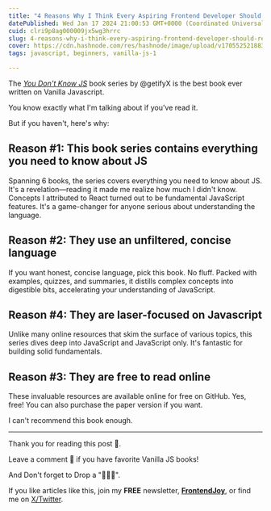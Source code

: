 ```yaml
---
title: "4 Reasons Why I Think Every Aspiring Frontend Developer Should Read "You Don't Know JS" book series✨📚"
datePublished: Wed Jan 17 2024 21:00:53 GMT+0000 (Coordinated Universal Time)
cuid: clri9p8ag000009jx5wg3hrrc
slug: 4-reasons-why-i-think-every-aspiring-frontend-developer-should-read-you-dont-know-js-book-series
cover: https://cdn.hashnode.com/res/hashnode/image/upload/v1705525218832/0f88bc62-953a-48fe-86d2-240619ef9d51.jpeg
tags: javascript, beginners, vanilla-js-1

---
```


The [_You Don't Know JS_](https://github.com/getify/You-Dont-Know-JS) book series by @getifyX is the best book ever written on Vanilla Javascript.

You know exactly what I'm talking about if you've read it.

But if you haven't, here's why:

## Reason #1: This book series contains everything you need to know about JS

Spanning 6 books, the series covers everything you need to know about JS. It's a revelation—reading it made me realize how much I didn't know. Concepts I attributed to React turned out to be fundamental JavaScript features. It's a game-changer for anyone serious about understanding the language.

## Reason #2: They use an unfiltered, concise language

If you want honest, concise language, pick this book. No fluff. Packed with examples, quizzes, and summaries, it distills complex concepts into digestible bits, accelerating your understanding of JavaScript.

## Reason #4: They are laser-focused on Javascript

Unlike many online resources that skim the surface of various topics, this series dives deep into JavaScript and JavaScript only. It's fantastic for building solid fundamentals.

## Reason #3: They are free to read online

These invaluable resources are available online for free on GitHub. Yes, free! You can also purchase the paper version if you want.

I can't recommend this book enough.

---

Thank you for reading this post 🙏.

Leave a comment 📩 if you have favorite Vanilla JS books!

And Don't forget to Drop a "💖🦄🔥".

If you like articles like this, join my **FREE** newsletter, **[FrontendJoy](https://ndeyefatoudiop.substack.com/)**, or find me on [X/Twitter](https://twitter.com/_ndeyefatoudiop).
